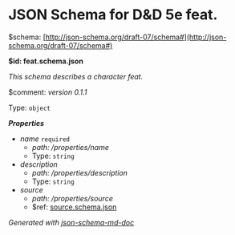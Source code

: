 # JSON Schema for D&D 5e feat.

&#36;schema: [http://json-schema.org/draft-07/schema#](http://json-schema.org/draft-07/schema#)

<b id="feat.schema.json">&#36;id: feat.schema.json</b>

_This schema describes a character feat._

&#36;comment: _version 0.1.1_

Type: `object`

**_Properties_**

 - <i id="/properties/name">name</i> `required`
	 - <i id="/properties/name">path: /properties/name</i>
	 - Type: `string`
 - <i id="/properties/description">description</i>
	 - <i id="/properties/description">path: /properties/description</i>
	 - Type: `string`
 - <i id="/properties/source">source</i>
	 - <i id="/properties/source">path: /properties/source</i>
	 - &#36;ref: [source.schema.json](source.schema.json.md)

_Generated with [json-schema-md-doc](https://brianwendt.github.io/json-schema-md-doc/)_